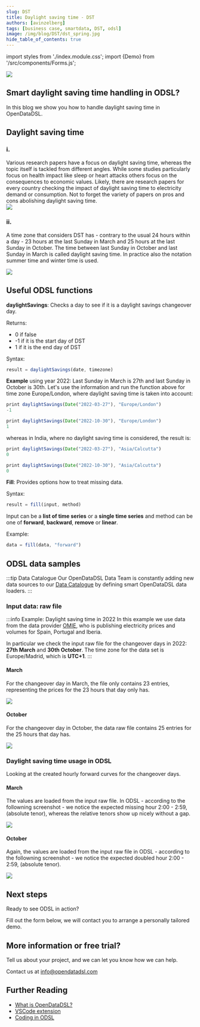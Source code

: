 ```yaml
---
slug: DST
title: Daylight saving time - DST
authors: [avinzelberg]
tags: [business case, smartdata, DST, odsl]
image: /img/blog/DST/dst_spring.jpg
hide_table_of_contents: true
---
```

import styles from './index.module.css';
import {Demo} from '/src/components/Forms.js';

<div className="row">
  <div className="column">
    <img src="/img/blog/DST/dst_spring.jpg"/>
  </div>
  <div className="column">
  <h2>Smart daylight saving time handling in ODSL?</h2>  
    In this blog we show you how to handle daylight saving time in OpenDataDSL.
  </div>
</div>


<!--truncate-->
## Daylight saving time
 
### i.

<div className="row">
  <div className="column">
   Various research papers have a focus on daylight saving time, whereas the topic itself is tackled from different angles. While some studies particularly focus on health impact like sleep or heart attacks others focus on the consequences to economic values. Likely, there are research papers for every country checking the impact of daylight saving time to electricity demand or consumption. Not to forget the variety of papers on pros and cons abolishing daylight saving time.  

  </div>
  <div className="column">
    <img src="/img/blog/DST/timezone.jpg"/>
  </div>
</div>

### ii.

A time zone that considers DST has - contrary to the usual 24 hours within a day - 23 hours at the last Sunday in March and 25 hours at the last Sunday in October. The time between last Sunday in October and last Sunday in March is called daylight saving time. In practice also the notation summer time and winter time is used. 

<img src="/img/blog/DST/232425.PNG"/>  


## Useful ODSL functions

**daylightSavings**: Checks a day to see if it is a daylight savings changeover day.

Returns:
* 0 if false
* -1 if it is the start day of DST
* 1 if it is the end day of DST

Syntax:

```js
result = daylightSavings(date, timezone)
```

**Example** using year 2022: Last Sunday in March is 27th and last Sunday in October is 30th.
Let's use the information and run the function above for time zone Europe/London, where daylight saving time is taken into account: 

```js
print daylightSavings(Date("2022-03-27"), "Europe/London")
-1
```
```js
print daylightSavings(Date("2022-10-30"), "Europe/London")
1
```
whereas in India, where no daylight saving time is considered, the result is:

```js
print daylightSavings(Date("2022-03-27"), "Asia/Calcutta")
0
```
```js
print daylightSavings(Date("2022-10-30"), "Asia/Calcutta")
0
```




**Fill**: Provides options how to treat missing data.

Syntax:
```js
result = fill(input, method)
```
Input can be a **list of time series** or a **single time series** and method can be one of **forward**, **backward**, **remove** or **linear**.


Example:

```js
data = fill(data, "forward")
```

## ODSL data samples

:::tip Data Catalogue
Our OpenDataDSL Data Team is constantly adding new data sources to our [Data Catalogue](https://doc.opendatadsl.com/docs/data/catalog) by defining smart OpenDataDSL data loaders. 
:::

### Input data: raw file

:::info Example: Daylight saving time in 2022
In this example we use data from the data provider [OMIE](https://www.omie.es/en/spot-hoy), who is publishing electricity prices and volumes for Spain, Portugal and Iberia. 

In particular we check the input raw file for the changeover days in 2022: **27th March** and **30th October**.
The time zone for the data set is Europe/Madrid, which is **UTC+1**.
:::



#### March

For the changeover day in March, the file only contains 23 entries, representing the prices for the 23 hours that day only has.

<img src="/img/blog/DST/march_2022.PNG"/>  

#### October

For the changeover day in October, the data raw file contains 25 entries for the 25 hours that day has.

<img src="/img/blog/DST/oct_2022.PNG"/>  

### Daylight saving time usage in ODSL 
Looking at the created hourly forward curves for the changeover days.

#### March

The values are loaded from the input raw file. In ODSL - according to the followning screenshot - we notice the expected missing hour 2:00 - 2:59, (absolute tenor), whereas the relative tenors show up nicely without a gap.



<img src="/img/blog/DST/odsl_ts_mar_2022.PNG"/> 

#### October

Again, the values are loaded from the input raw file in ODSL - according to the followning screenshot - we notice the expected doubled hour 2:00 - 2:59, (absolute tenor).


<img src="/img/blog/DST/odsl_ts_oct_2022.PNG"/> 



## Next steps
Ready to see ODSL in action? 

Fill out the form below, we will contact you to arrange a personally tailored demo.

<Demo />

## More information or free trial?
Tell us about your project, and we can let you know how we can help.

Contact us at [info@opendatadsl.com](mailto:info@opendatadsl.com)

## Further Reading
* [What is OpenDataDSL?](https://doc.opendatadsl.com/docs/product/intro)
* [VSCode extension](https://doc.opendatadsl.com/docs/user/vscode)
* [Coding in ODSL](https://doc.opendatadsl.com/docs/odsl)